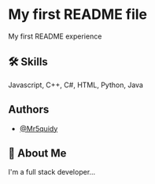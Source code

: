 
# My first README file

My first README experience


## 🛠 Skills
Javascript, C++, C#, HTML, Python, Java


## Authors

- [@Mr5quidy](https://www.github.com/Mr5quidy)


## 🚀 About Me
I'm a full stack developer...

